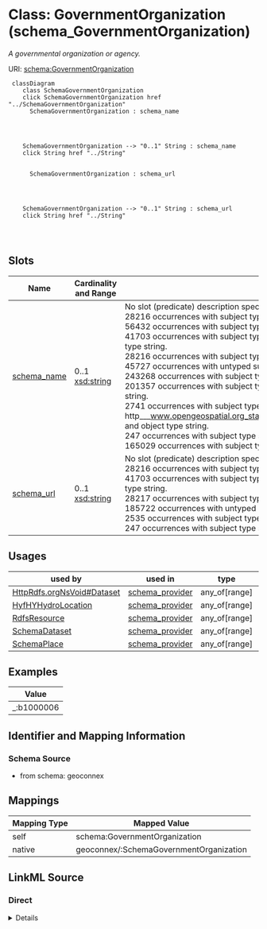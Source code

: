 

# Class: GovernmentOrganization (schema_GovernmentOrganization)


_A governmental organization or agency._





URI: [schema:GovernmentOrganization](https://schema.org/GovernmentOrganization)






```mermaid
 classDiagram
    class SchemaGovernmentOrganization
    click SchemaGovernmentOrganization href "../SchemaGovernmentOrganization"
      SchemaGovernmentOrganization : schema_name
        
          
    
    
    SchemaGovernmentOrganization --> "0..1" String : schema_name
    click String href "../String"

        
      SchemaGovernmentOrganization : schema_url
        
          
    
    
    SchemaGovernmentOrganization --> "0..1" String : schema_url
    click String href "../String"

        
      
```




<!-- no inheritance hierarchy -->


## Slots

| Name | Cardinality and Range | Description | Inheritance |
| ---  | --- | --- | --- |
| [schema_name](../slots/schema_name.md) | 0..1 <br/> [xsd:string](xsd:string) | No slot (predicate) description specified <br/> 28216 occurrences with subject type schema_Dataset and object type string.<br/>56432 occurrences with subject type schema_DataDownload and object type string.<br/>41703 occurrences with subject type schema_GovernmentOrganization and object type string.<br/>28216 occurrences with subject type schema_PropertyValue and object type string.<br/>45727 occurrences with untyped subjects and object type string.<br/>243268 occurrences with subject type schema_Place and object type string.<br/>201357 occurrences with subject type hyf__HY_HydroLocation and object type string.<br/>2741 occurrences with subject type http___www.opengeospatial.org_standards_waterml2_hy_features_HY_HydroLocation and object type string.<br/>247 occurrences with subject type schema_Organization and object type string.<br/>165029 occurrences with subject type schema_CreativeWork and object type string. | direct |
| [schema_url](../slots/schema_url.md) | 0..1 <br/> [xsd:string](xsd:string) | No slot (predicate) description specified <br/> 28216 occurrences with subject type schema_Dataset and object type string.<br/>41703 occurrences with subject type schema_GovernmentOrganization and object type string.<br/>28217 occurrences with subject type schema_PropertyValue and object type string.<br/>185722 occurrences with untyped subjects and object type string.<br/>2535 occurrences with subject type schema_Place and object type string.<br/>247 occurrences with subject type schema_Organization and object type string. | direct |





## Usages

| used by | used in | type | used |
| ---  | --- | --- | --- |
| [HttpRdfs.orgNsVoid#Dataset](../classes/HttpRdfs.orgNsVoid#Dataset.md) | [schema_provider](../slots/schema_provider.md) | any_of[range] | [SchemaGovernmentOrganization](../classes/SchemaGovernmentOrganization.md) |
| [HyfHYHydroLocation](../classes/HyfHYHydroLocation.md) | [schema_provider](../slots/schema_provider.md) | any_of[range] | [SchemaGovernmentOrganization](../classes/SchemaGovernmentOrganization.md) |
| [RdfsResource](../classes/RdfsResource.md) | [schema_provider](../slots/schema_provider.md) | any_of[range] | [SchemaGovernmentOrganization](../classes/SchemaGovernmentOrganization.md) |
| [SchemaDataset](../classes/SchemaDataset.md) | [schema_provider](../slots/schema_provider.md) | any_of[range] | [SchemaGovernmentOrganization](../classes/SchemaGovernmentOrganization.md) |
| [SchemaPlace](../classes/SchemaPlace.md) | [schema_provider](../slots/schema_provider.md) | any_of[range] | [SchemaGovernmentOrganization](../classes/SchemaGovernmentOrganization.md) |







## Examples

| Value |
| --- |
| _:b1000006 |


## Identifier and Mapping Information







### Schema Source


* from schema: geoconnex




## Mappings

| Mapping Type | Mapped Value |
| ---  | ---  |
| self | schema:GovernmentOrganization |
| native | geoconnex/:SchemaGovernmentOrganization |







## LinkML Source

<!-- TODO: investigate https://stackoverflow.com/questions/37606292/how-to-create-tabbed-code-blocks-in-mkdocs-or-sphinx -->

### Direct

<details>
```yaml
name: schema_GovernmentOrganization
conforms_to: No schema conformance document specified
description: A governmental organization or agency.
title: GovernmentOrganization
notes:
- Class with 41703 occurrences.
examples:
- value: _:b1000006
from_schema: geoconnex
rank: 1000
slots:
- schema_name
- schema_url
class_uri: schema:GovernmentOrganization

```
</details>

### Induced

<details>
```yaml
name: schema_GovernmentOrganization
conforms_to: No schema conformance document specified
description: A governmental organization or agency.
title: GovernmentOrganization
notes:
- Class with 41703 occurrences.
examples:
- value: _:b1000006
from_schema: geoconnex
rank: 1000
attributes:
  schema_name:
    name: schema_name
    description: No slot (predicate) description specified
    comments:
    - 28216 occurrences with subject type schema_Dataset and object type string.
    - 56432 occurrences with subject type schema_DataDownload and object type string.
    - 41703 occurrences with subject type schema_GovernmentOrganization and object
      type string.
    - 28216 occurrences with subject type schema_PropertyValue and object type string.
    - 45727 occurrences with untyped subjects and object type string.
    - 243268 occurrences with subject type schema_Place and object type string.
    - 201357 occurrences with subject type hyf__HY_HydroLocation and object type string.
    - 2741 occurrences with subject type http___www.opengeospatial.org_standards_waterml2_hy_features_HY_HydroLocation
      and object type string.
    - 247 occurrences with subject type schema_Organization and object type string.
    - 165029 occurrences with subject type schema_CreativeWork and object type string.
    examples:
    - description: schema_Dataset → string
      object:
        example_object: USGS-293229091230800
        example_predicate: schema:name
        example_subject: _:b1000000
    - description: schema_DataDownload → string
      object:
        example_object: USGS SensorThings API
        example_predicate: schema:name
        example_subject: _:b1000004
    - description: schema_GovernmentOrganization → string
      object:
        example_object: U.S. Geological Survey Water Data for the Nation
        example_predicate: schema:name
        example_subject: _:b1000006
    - description: schema_PropertyValue → string
      object:
        example_object: Gage height
        example_predicate: schema:name
        example_subject: _:b1000007
    - description: None → string
      object:
        example_object: Mancos River at Anitas Flat Below Mancos CO
        example_predicate: schema:name
        example_subject: _:b1548067
    - description: schema_Place → string
      object:
        example_object: New England Region
        example_predicate: schema:name
        example_subject: https://geoconnex.us/ref/hu02/01
    - description: hyf__HY_HydroLocation → string
      object:
        example_object: BIG CREEK
        example_predicate: schema:name
        example_subject: https://geoconnex.us/iow/demo/AL00017
    - description: http___www.opengeospatial.org_standards_waterml2_hy_features_HY_HydroLocation
        → string
      object:
        example_object: ALCOVA
        example_predicate: schema:name
        example_subject: https://geoconnex.us/ornl/hydrosource/dams/1
    - description: schema_Organization → string
      object:
        example_object: CUAHSI_CUAHSI_HIS_CRWA_ids__0
        example_predicate: schema:name
        example_subject: https://gleaner.io/id/org/CUAHSI_CUAHSI_HIS_CRWA_ids__0
    - description: schema_CreativeWork → string
      object:
        example_object: HUC12 Pour Points
        example_predicate: schema:name
        example_subject: https://gleaner.io/xid/genid/cksjodsip8t6t2qulttg
    from_schema: geoconnex
    rank: 1000
    slot_uri: schema:name
    alias: schema_name
    owner: schema_GovernmentOrganization
    domain_of:
    - http___www.opengeospatial.org_standards_waterml2_hy_features_HY_HydroLocation
    - hyf__HY_HydroLocation
    - schema_CreativeWork
    - schema_DataDownload
    - schema_Dataset
    - schema_GovernmentOrganization
    - schema_Organization
    - schema_Place
    - schema_PropertyValue
    range: string
  schema_url:
    name: schema_url
    description: No slot (predicate) description specified
    comments:
    - 28216 occurrences with subject type schema_Dataset and object type string.
    - 41703 occurrences with subject type schema_GovernmentOrganization and object
      type string.
    - 28217 occurrences with subject type schema_PropertyValue and object type string.
    - 185722 occurrences with untyped subjects and object type string.
    - 2535 occurrences with subject type schema_Place and object type string.
    - 247 occurrences with subject type schema_Organization and object type string.
    examples:
    - description: schema_Dataset → string
      object:
        example_object: https://waterdata.usgs.gov/monitoring-location/293229091230800/#parameterCode=00010
        example_predicate: schema:url
        example_subject: _:b1000000
    - description: schema_GovernmentOrganization → string
      object:
        example_object: https://waterdata.usgs.gov
        example_predicate: schema:url
        example_subject: _:b1000006
    - description: schema_PropertyValue → string
      object:
        example_object: https://en.wikipedia.org/w/index.php?search=Gage height
        example_predicate: schema:url
        example_subject: _:b1000007
    - description: None → string
      object:
        example_object: https://waterdata.usgs.gov/monitoring-location/14206920
        example_predicate: schema:url
        example_subject: _:b1064837
    - description: schema_Place → string
      object:
        example_object: https://waterdata.usgs.gov
        example_predicate: schema:url
        example_subject: https://geoconnex.us/ca-gage-assessment/gages/09423350
    - description: schema_Organization → string
      object:
        example_object: https://geoconnex.us/sitemap/CUAHSI/CUAHSI_HIS_CRWA_ids__0.xml
        example_predicate: schema:url
        example_subject: https://gleaner.io/id/org/CUAHSI_CUAHSI_HIS_CRWA_ids__0
    from_schema: geoconnex
    rank: 1000
    slot_uri: schema:url
    alias: schema_url
    owner: schema_GovernmentOrganization
    domain_of:
    - schema_Dataset
    - schema_GovernmentOrganization
    - schema_Organization
    - schema_Place
    - schema_PropertyValue
    range: string
class_uri: schema:GovernmentOrganization

```
</details>